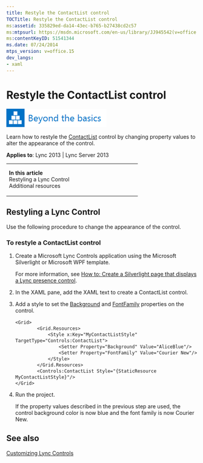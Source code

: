 ```yaml
---
title: Restyle the ContactList control
TOCTitle: Restyle the ContactList control
ms:assetid: 335829ed-da14-43ec-b765-b27438cd2c57
ms:mtpsurl: https://msdn.microsoft.com/en-us/library/JJ945542(v=office.15)
ms:contentKeyID: 51541344
ms.date: 07/24/2014
mtps_version: v=office.15
dev_langs:
- xaml
---
```


# Restyle the ContactList control

![Beyond the basics topic](images/JJ937254.mod_icon_beyondbasics_long(Office.15).png "Beyond the basics topic")

Learn how to restyle the [ContactList](https://msdn.microsoft.com/en-us/library/hh363781\(v=office.15\)) control by changing property values to alter the appearance of the control.



**Applies to**: Lync 2013 | Lync Server 2013

<table>
<colgroup>
<col style="width: 50%" />
<col style="width: 50%" />
</colgroup>
<tbody>
<tr class="odd">
<td><p><strong>In this article</strong><br />
Restyling a Lync Control<br />
Additional resources</p></td>
<td><p></p></td>
</tr>
</tbody>
</table>

## Restyling a Lync Control

Use the following procedure to change the appearance of the control.

### To restyle a ContactList control

1.  Create a Microsoft Lync Controls application using the Microsoft Silverlight or Microsoft WPF template.
    
    For more information, see [How to: Create a Silverlight page that displays a Lync presence control](how-to-create-a-silverlight-page-that-displays-a-lync-presence-control.md).

2.  In the XAML pane, add the XAML text to create a ContactList control.

3.  Add a style to set the [Background](https://msdn.microsoft.com/en-us/library/hh345162\(v=office.15\)) and [FontFamily](http://msdn2.microsoft.com/en-us/library/ms592513) properties on the control.
    
    ```xaml
    <Grid>
            <Grid.Resources>
                <Style x:Key="MyContactListStyle" TargetType="Controls:ContactList">
                    <Setter Property="Background" Value="AliceBlue"/>
                    <Setter Property="FontFamily" Value="Courier New"/>
                </Style>
            </Grid.Resources>
            <Controls:ContactList Style="{StaticResource MyContactListStyle}"/>
    </Grid>
    ```

4.  Run the project.
    
    If the property values described in the previous step are used, the control background color is now blue and the font family is now Courier New.

## See also

[Customizing Lync Controls](customizing-lync-controls.md)

